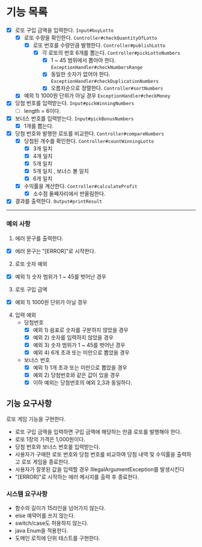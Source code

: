 # 기능 목록 

- [x] 로또 구입 금액을 입력한다.    ``` Input#buyLotto ```
    - [x] 로또 수량을 확인한다.     ```Controller#checkQuantityOfLotto```
        - [x] 로또 번호를 수량만큼 발행한다. ```Controller#publishLotto```
          - [x] 각 로또의 번호 6개를 뽑는다. ```Controller#pickLottoNumbers```
            - [x] 1 ~ 45 범위에서 뽑아야 한다. ```ExceptionHandler#checkNumbersRange```
            - [x] 동일한 숫자가 없어야 한다. ```ExceptionHandler#checkDuplicationNumbers```
            - [x] 오름차순으로 정렬한다. ```Controller#sortNumbers```
    - [x] 예외 1)  1000원 단위가 아닐 경우 ```ExceptionHandler#checkMoney```
- [x] 당첨 번호를 입력받는다. ```Input#pickWinningNumbers```
    - [ ] length = 6이다. 
- [x] 보너스 번호를 입력받는다. ```Input#pickBonusNumbers ```
    - [x] 1개를 뽑는다.
- [x] 당첨 번호와 발행한 로또를 비교한다. ```Controller#compareNumbers```
  - [x] 당첨된 개수를 확인한다. ```Controller#countWinningLotto```
    - [x] 3개 일치 
    - [x] 4개 일치
    - [x] 5개 일치
    - [x] 5개 일치 , 보너스 볼 일치 
    - [x] 6개 일치 
  - [x] 수익률을 계산한다. ```Controller#calculateProfit```
    - [x] 소수점 둘째자리에서 반올림한다. 
- [x] 결과를 출력한다. ```Output#printResult```
-----------------------------------------------
### 예외 사항
1. 에러 문구를 출력한다. 
- [x] 에러 문구는 "[ERROR]"로 시작한다. 

2. 로또 숫자 예외
- [x] 예외 1) 숫자 범위가 1 ~ 45를 벗어난 경우
3. 로또 구입 금액 
- [x] 예외 1) 1000원 단위가 아닐 경우 
4. 입력 예외 
   - 당첨번호
       - [x] 예외 1) 쉼표로 숫자를 구분하지 않았을 경우
       - [x] 예외 2) 숫자를 입력하지 않았을 경우
       - [x] 예외 3) 숫자 범위가 1 ~ 45를 벗어난 경우
       - [x] 예외 4) 6개 초과 또는 미만으로 뽑았을 경우
   - 보너스 번호
        - [x] 예외 1) 1개 초과 또는 미만으로 뽑았을 경우
        - [x] 예외 2) 당첨번호와 같은 값이 있을 경우
        - [x] 이하 예외는 당첨번호의 예외 2,3과 동일하다.

## 기능 요구사항
로또 게임 기능을 구현한다. 

- 로또 구입 금액을 입력하면 구입 금액에 해당하는 만큼 로또를 발행해야 한다.
- 로또 1장의 가격은 1,000원이다.
- 당첨 번호와 보너스 번호를 입력받는다.
- 사용자가 구매한 로또 번호와 당첨 번호를 비교하여 당첨 내역 및 수익률을 출력하고 로또 게임을 종료한다.
- 사용자가 잘못된 값을 입력할 경우 IllegalArgumentException를 발생시킨다 
- "[ERROR]"로 시작하는 에러 메시지를 출력 후 종료한다.

### 시스템 요구사항 
- 함수의 길이가 15라인을 넘어가지 않는다. 
- else 예약어를 쓰지 않는다. 
- switch/case도 허용하지 않는다.
- java Enum을 적용한다. 
- 도메인 로직에 단위 테스트를 구현한다. 
